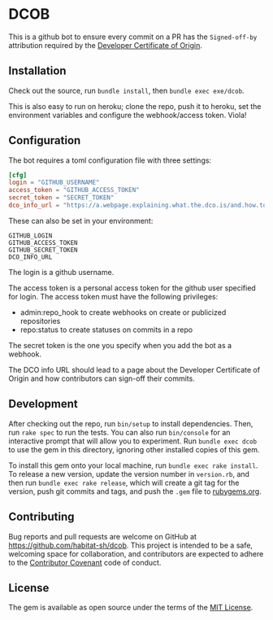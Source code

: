 # DCOB

This is a github bot to ensure every commit on a PR has the `Signed-off-by` attribution required by the [Developer Certificate of Origin](http://developercertificate.org/).

## Installation

Check out the source, run `bundle install`, then `bundle exec exe/dcob`.

This is also easy to run on heroku; clone the repo, push it to heroku, set the environment variables and configure the webhook/access token. Viola!

## Configuration

The bot requires a toml configuration file with three settings:

```toml
[cfg]
login = "GITHUB_USERNAME"
access_token = "GITHUB_ACCESS_TOKEN"
secret_token = "SECRET_TOKEN"
dco_info_url = "https://a.webpage.explaining.what.the.dco.is/and.how.to.sign-off"
```

These can also be set in your environment:

```
GITHUB_LOGIN
GITHUB_ACCESS_TOKEN
GITHUB_SECRET_TOKEN
DCO_INFO_URL
```

The login is a github username.

The access token is a personal access token for the github user specified for
login. The access token must have the following privileges:

* admin:repo_hook to create webhooks on create or publicized repositories
* repo:status to create statuses on commits in a repo

The secret token is the one you specify when you add the bot as a webhook.

The DCO info URL should lead to a page about the Developer Certificate of Origin
and how contributors can sign-off their commits.

## Development

After checking out the repo, run `bin/setup` to install dependencies. Then, run
`rake spec` to run the tests. You can also run `bin/console` for an interactive
prompt that will allow you to experiment. Run `bundle exec dcob` to use the gem
in this directory, ignoring other installed copies of this gem.

To install this gem onto your local machine, run `bundle exec rake install`. To
release a new version, update the version number in `version.rb`, and then run
`bundle exec rake release`, which will create a git tag for the version, push
git commits and tags, and push the `.gem` file to
[rubygems.org](https://rubygems.org).

## Contributing

Bug reports and pull requests are welcome on GitHub at https://github.com/habitat-sh/dcob. This project is intended to be a safe, welcoming space for collaboration, and contributors are expected to adhere to the [Contributor Covenant](http://contributor-covenant.org/) code of conduct.

## License

The gem is available as open source under the terms of the [MIT License](http://opensource.org/licenses/MIT).
